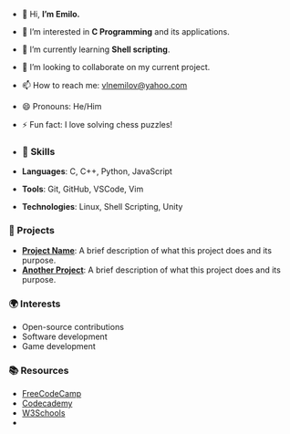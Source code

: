 - 👋 Hi, **I’m Emilo.**
- 👀 I’m interested in **C Programming** and its applications.
- 🌱 I’m currently learning **Shell scripting**.
- 💞️ I’m looking to collaborate on my current project.
- 📫 How to reach me: vlnemilov@yahoo.com
- 😄 Pronouns: He/Him
- ⚡ Fun fact: I love solving chess puzzles!

- ### 🚀 Skills
- **Languages**: C, C++, Python, JavaScript
- **Tools**: Git, GitHub, VSCode, Vim
- **Technologies**: Linux, Shell Scripting, Unity
### 📂 Projects
- **[Project Name](https://github.com/yourusername/project)**: A brief description of what this project does and its purpose.
- **[Another Project](https://github.com/yourusername/another-project)**: A brief description of what this project does and its purpose.

### 🌍 Interests
- Open-source contributions
- Software development
- Game development

### 📚 Resources
- [FreeCodeCamp](https://www.freecodecamp.org)
- [Codecademy](https://www.codecademy.com)
- [W3Schools](https://www.w3schools.com)
- 
<!--- ⚡ Fun fact:>


<!---
vemilo/vemilo is a ✨ special ✨ repository because its `README.md` (this file) appears on your GitHub profile.
You can click the Preview link to take a look at your changes.
--->





<!--- ⚡ Fun fact: I love solving puzzles! -->

